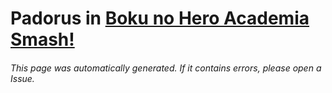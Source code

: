 # Padorus in [Boku no Hero Academia Smash!](https://myanimelist.net/manga/94110/Boku_no_Hero_Academia_Smash)

###### This page was automatically generated. If it contains errors, please open a Issue.
